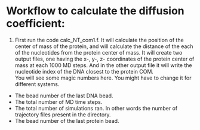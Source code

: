 # Workflow to calculate the diffusion coefficient:   
1. First run the code calc_NT_com1.f. It will calculate the position of the center of mass of the protein, and will calculate the distance of the each of the nucleotides from the protein center of mass. It will create two output files, one having the x-, y-, z- coordinates of the protein center of mass at each 1000 MD steps. And in the other output file it will write the nucleotide index of the DNA closest to the protein COM.  
  You will see some magic numbers here. You might have to change it for different systems.
  * The bead number of the last DNA bead.  
  * The total number of MD time steps.  
  * The total number of simulations ran. In other words the number of trajectory files present in the directory.  
  * The bead number of the last protein bead.
